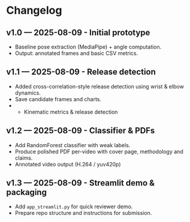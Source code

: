 # Changelog
## v1.0 — 2025-08-09 - Initial prototype
- Baseline pose extraction (MediaPipe) + angle computation.
- Output: annotated frames and basic CSV metrics.

## v1.1 — 2025-08-09 - Release detection
- Added cross-correlation-style release detection using wrist & elbow dynamics.
- Save candidate frames and charts.
- - Kinematic metrics & release detection

## v1.2 —  2025-08-09 - Classifier & PDFs
- Add RandomForest classifier with weak labels.
- Produce polished PDF per-video with cover page, methodology and claims.
- Annotated video output (H.264 / yuv420p)

## v1.3 — 2025-08-09 - Streamlit demo & packaging
- Add `app_streamlit.py` for quick reviewer demo.
- Prepare repo structure and instructions for submission.
